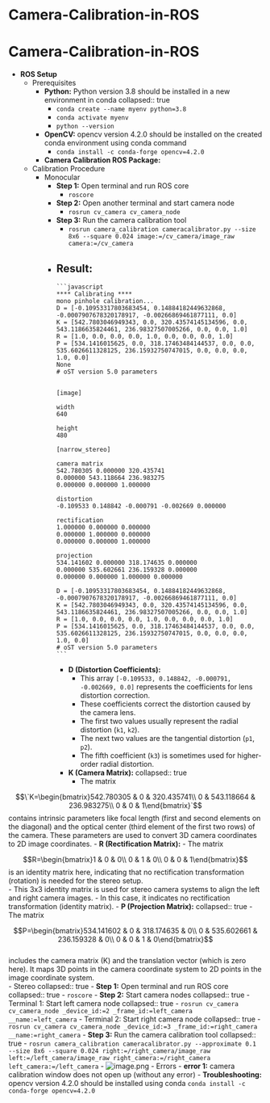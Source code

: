 # Camera-Calibration-in-ROS
# Camera-Calibration-in-ROS
- **ROS Setup**
	- Prerequisites
		- **Python:** Python version 3.8 should be installed in a new environment in conda
		  collapsed:: true
			- `conda create --name myenv python=3.8`
			- `conda activate myenv`
			- `python --version`
		- **OpenCV:** opencv version 4.2.0 should be installed on the created conda environment using conda command
			- `conda install -c conda-forge opencv=4.2.0`
		- **Camera Calibration ROS Package:**
	- Calibration Procedure
		- Monocular
			- **Step 1:** Open terminal and run ROS core
				- `roscore`
			- **Step 2:** Open another terminal and start camera node
				- `rosrun cv_camera cv_camera_node`
			- **Step 3:** Run the camera calibration tool
				- `rosrun camera_calibration cameracalibrator.py --size 8x6 --square 0.024 image:=/cv_camera/image_raw camera:=/cv_camera`
			- **Result:**
				-
				  ```javascript
				  **** Calibrating ****
				  mono pinhole calibration...
				  D = [-0.10953317803683454, 0.14884182449632868, -0.0007907678320178917, -0.00266869461877111, 0.0]
				  K = [542.7803046949343, 0.0, 320.43574145134596, 0.0, 543.1186635824461, 236.98327507005266, 0.0, 0.0, 1.0]
				  R = [1.0, 0.0, 0.0, 0.0, 1.0, 0.0, 0.0, 0.0, 1.0]
				  P = [534.1416015625, 0.0, 318.17463484144537, 0.0, 0.0, 535.6026611328125, 236.15932750747015, 0.0, 0.0, 0.0, 1.0, 0.0]
				  None
				  # oST version 5.0 parameters
				  
				  
				  [image]
				  
				  width
				  640
				  
				  height
				  480
				  
				  [narrow_stereo]
				  
				  camera matrix
				  542.780305 0.000000 320.435741
				  0.000000 543.118664 236.983275
				  0.000000 0.000000 1.000000
				  
				  distortion
				  -0.109533 0.148842 -0.000791 -0.002669 0.000000
				  
				  rectification
				  1.000000 0.000000 0.000000
				  0.000000 1.000000 0.000000
				  0.000000 0.000000 1.000000
				  
				  projection
				  534.141602 0.000000 318.174635 0.000000
				  0.000000 535.602661 236.159328 0.000000
				  0.000000 0.000000 1.000000 0.000000
				  
				  D = [-0.10953317803683454, 0.14884182449632868, -0.0007907678320178917, -0.00266869461877111, 0.0]
				  K = [542.7803046949343, 0.0, 320.43574145134596, 0.0, 543.1186635824461, 236.98327507005266, 0.0, 0.0, 1.0]
				  R = [1.0, 0.0, 0.0, 0.0, 1.0, 0.0, 0.0, 0.0, 1.0]
				  P = [534.1416015625, 0.0, 318.17463484144537, 0.0, 0.0, 535.6026611328125, 236.15932750747015, 0.0, 0.0, 0.0, 1.0, 0.0]
				  # oST version 5.0 parameters
				  ```
				- **D (Distortion Coefficients):**
					- This array `[-0.109533, 0.148842, -0.000791, -0.002669, 0.0]` represents the coefficients for lens distortion correction.
					- These coefficients correct the distortion caused by the camera lens.
					- The first two values usually represent the radial distortion (`k1`, `k2`).
					- The next two values are the tangential distortion (`p1`, `p2`).
					- The fifth coefficient (`k3`) is sometimes used for higher-order radial distortion.
				- **K (Camera Matrix):**
				  collapsed:: true
					- The matrix
					    
$$\`K=\begin{bmatrix}542.780305 & 0 & 320.435741\\ 0 & 543.118664 & 236.983275\\ 0 & 0 & 1\end{bmatrix}`$$
					  contains intrinsic parameters like focal length (first and second elements on the diagonal) and the optical center (third element of the first two rows) of the camera. These parameters are used to convert 3D camera coordinates to 2D image coordinates.
				- **R (Rectification Matrix):**
					- The matrix
					    
$$R=\begin{bmatrix}1 & 0 & 0\\ 0 & 1 & 0\\ 0 & 0 & 1\end{bmatrix}$$
					  is an identity matrix here, indicating that no rectification transformation (rotation) is needed for the stereo setup.  
					- This 3x3 identity matrix is used for stereo camera systems to align the left and right camera images.
					- In this case, it indicates no rectification transformation (identity matrix).
				- **P (Projection Matrix):**
				  collapsed:: true
					- The matrix
					    
$$P=\begin{bmatrix}534.141602 & 0 & 318.174635 & 0\\ 0 & 535.602661 & 236.159328 & 0\\ 0 & 0 & 1 & 0\end{bmatrix}$$ 					    
					  includes the camera matrix (K) and the translation vector (which is zero here). It maps 3D points in the camera coordinate system to 2D points in the image coordinate system.  
		- Stereo
		  collapsed:: true
			- **Step 1:** Open terminal and run ROS core
			  collapsed:: true
				- `roscore`
			- **Step 2:** Start camera nodes
			  collapsed:: true
				- Terminal 1: Start left camera node
				  collapsed:: true
					- `rosrun cv_camera cv_camera_node _device_id:=2 _frame_id:=left_camera __name:=left_camera`
				- Terminal 2: Start right camera node
				  collapsed:: true
					- `rosrun cv_camera cv_camera_node _device_id:=3 _frame_id:=right_camera __name:=right_camera`
			- **Step 3:** Run the camera calibration tool
			  collapsed:: true
				- `rosrun camera_calibration cameracalibrator.py --approximate 0.1 --size 8x6 --square 0.024 right:=/right_camera/image_raw left:=/left_camera/image_raw right_camera:=/right_camera left_camera:=/left_camera`
			- ![image.png](../assets/image_1716122106086_0.png)
	- Errors
		- **error 1:** camera calibration window does not open up (without any error)
			- **Troubleshooting:** opencv version 4.2.0 should be installed using conda
			  `conda install -c conda-forge opencv=4.2.0`

